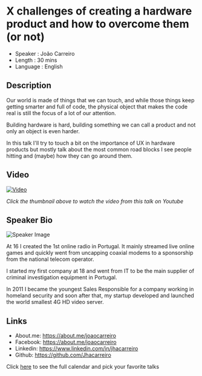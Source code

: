 X challenges of creating a hardware product and how to overcome them (or not)
========================

* Speaker   : João Carreiro
* Length    : 30 mins
* Language  : English

Description
-----------

Our world is made of things that we can touch, and while those things keep getting smarter and full of code, the physical object that makes the code real is still the focus of a lot of our attention.

Building hardware is hard, building something we can call a product and not only an object is even harder.

In this talk I'll try to touch a bit on the importance of UX in hardware products but mostly talk about the most common road blocks I see people hitting and (maybe) how they can go around them.

Video
-----

[![Video](https://img.youtube.com/vi/xeZ9LBok2mQ/maxresdefault.jpg)](https://www.youtube.com/watch?v=xeZ9LBok2mQ)

_Click the thumbnail above to watch the video from this talk on Youtube_

Speaker Bio
-----------

![Speaker Image](https://media.licdn.com/mpr/mpr/shrinknp_400_400/AAEAAQAAAAAAAAh_AAAAJDMxMTJiNTYyLTM3OGMtNGY3Yy04OWE1LWQyZDQ4ZGY3MTE2NA.jpg)

At 16 I created the 1st online radio in Portugal. It mainly streamed live online games and quickly went from uncapping coaxial modems to a sponsorship from the national telecom operator.

I started my first company at 18 and went from IT to be the main supplier of criminal investigation equipment in Portugal.

In 2011 I became the youngest Sales Responsible for a company working in homeland security and soon after that, my startup developed and launched the world smallest 4G HD video server.

Links
-----

* About.me: https://about.me/joaocarreiro
* Facebook: https://about.me/joaocarreiro
* Linkedin: https://www.linkedin.com/in/jhacarreiro
* Github: https://github.com/Jhacarreiro

Click [here][1] to see the full calendar and pick your favorite talks

[1]: https://pixels.camp/schedule/
